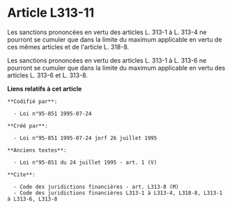 # Article L313-11

Les sanctions prononcées en vertu des articles L. 313-1 à L. 313-4 ne pourront se cumuler que dans la limite du maximum
applicable en vertu de ces mêmes articles et de l'article L. 318-8.

Les sanctions prononcées en vertu des articles L. 313-1 à L. 313-6 ne pourront se cumuler que dans la limite du maximum
applicable en vertu des articles L. 313-6 et L. 313-8.

**Liens relatifs à cet article**

	**Codifié par**:

	  - Loi n°95-851 1995-07-24

	**Créé par**:

	  - Loi n°95-851 1995-07-24 jorf 26 juillet 1995

	**Anciens textes**:

	  - Loi n°95-851 du 24 juillet 1995 - art. 1 (V)

	**Cite**:

	  - Code des juridictions financières - art. L313-8 (M)
	  - Code des juridictions financières L313-1 à L313-4, L318-8, L313-1 à L313-6, L313-8
